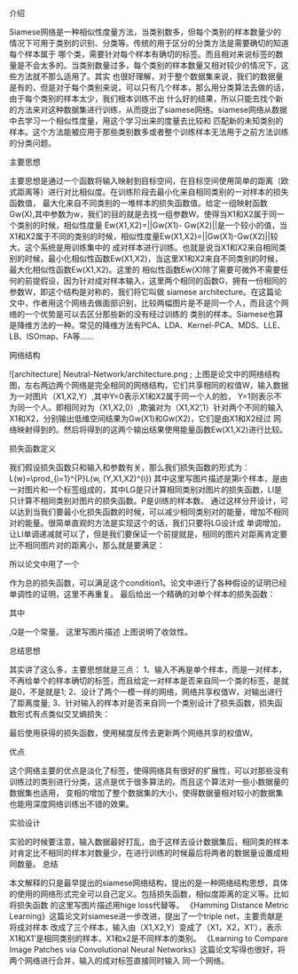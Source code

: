 介绍

Siamese网络是一种相似性度量方法，当类别数多，但每个类别的样本数量少的情况下可用于类别的识别、分类等。传统的用于区分的分类方法是需要确切的知道每个样本属于
哪个类，需要针对每个样本有确切的标签。而且相对来说标签的数量是不会太多的。当类别数量过多，每个类别的样本数量又相对较少的情况下，这些方法就不那么适用了。其实
也很好理解，对于整个数据集来说，我们的数据量是有的，但是对于每个类别来说，可以只有几个样本，那么用分类算法去做的话，由于每个类别的样本太少，我们根本训练不出
什么好的结果，所以只能去找个新的方法来对这种数据集进行训练，从而提出了siamese网络。siamese网络从数据中去学习一个相似性度量，用这个学习出来的度量去比较和
匹配新的未知类别的样本。这个方法能被应用于那些类别数多或者整个训练样本无法用于之前方法训练的分类问题。


主要思想

主要思想是通过一个函数将输入映射到目标空间，在目标空间使用简单的距离（欧式距离等）进行对比相似度。在训练阶段去最小化来自相同类别的一对样本的损失函数值，
最大化来自不同类别的一堆样本的损失函数值。给定一组映射函数Gw(X),其中参数为w，我们的目的就是去找一组参数W。使得当X1和X2属于同一个类别的时候，相似性度量
Ew(X1,X2)=||Gw(X1)- Gw(X2)||是一个较小的值，当X1和X2属于不同的类别的时候，相似性度量Ew(X1,X2)=||Gw(X1)-Gw(X2)||较大。这个系统是用训练集中的
成对样本进行训练。也就是说当X1和X2来自相同类别的时候，最小化相似性函数Ew(X1,X2)，当这里X1和X2来自不同类别的时候，最大化相似性函数Ew(X1,X2)。这里的
相似性函数Ew(X)除了需要可微外不需要任何的前提假设，因为针对成对样本输入，这里两个相同的函数G，拥有一份相同的参数W，即这个结构是对称的，我们将它叫做
siamese architecture。在这篇论文中，作者用这个网络去做面部识别，比较两幅图片是不是同一个人，而且这个网络的一个优势是可以去区分那些新的没有经过训练的
类别的样本。Siamese也算是降维方法的一种。常见的降维方法有PCA、LDA、Kernel-PCA、MDS、LLE、LB、ISOmap、FA等......


网络结构

![architecture] Neutral-Network/architecture.png ;
上图是论文中的网络结构图，左右两边两个网络是完全相同的网络结构，它们共享相同的权值W，输入数据为一对图片（X1,X2,Y）,其中Y=0表示X1和X2属于同一个人的脸，
Y=1则表示不为同一个人。即相同对为（X1,X2,0）,欺骗对为（X1,X2’,1）针对两个不同的输入X1和X2，分别输出低维空间结果为Gw(X1)和Gw(X2)，它们是由X1和X2经过
网络映射得到的。然后将得到的这两个输出结果使用能量函数Ew(X1,X2)进行比较。



损失函数定义

我们假设损失函数只和输入和参数有关，那么我们损失函数的形式为：L(w)=\prod_{i=1}^{P}L(w, (Y,X1,X2)^{i})
其中这里写图片描述是第i个样本，是由一对图片和一个标签组成的，其中LG是只计算相同类别对图片的损失函数，LI是只计算不相同类别对图片的损失函数。P是训练的样本数。
通过这样分开设计，可以达到当我们要最小化损失函数的时候，可以减少相同类别对的能量，增加不相同对的能量。很简单直观的方法是实现这个的话，我们只要将LG设计成
单调增加，让LI单调递减就可以了，但是我们要保证一个前提就是，相同的图片对距离肯定要比不相同图片对的距离小，那么就是要满足：

所以论文中用了一个

作为总的损失函数，可以满足这个condition1。论文中进行了各种假设的证明已经单调性的证明，这里不再重复。
最后给出一个精确的对单个样本的损失函数：

其中

,Q是一个常量。
这里写图片描述
上图说明了收敛性。


总结思想

其实讲了这么多，主要思想就是三点：
1、输入不再是单个样本，而是一对样本，不再给单个的样本确切的标签，而且给定一对样本是否来自同一个类的标签，是就是0，不是就是1;
2、设计了两个一模一样的网络，网络共享权值W，对输出进行了距离度量;
3、针对输入的样本对是否来自同一个类别设计了损失函数，损失函数形式有点类似交叉熵损失：

最后使用获得的损失函数，使用梯度反传去更新两个网络共享的权值W。


优点

这个网络主要的优点是淡化了标签，使得网络具有很好的扩展性，可以对那些没有训练过的类别进行分类，这点是优于很多算法的。而且这个算法对一些小数据量的数据集也适用，
变相的增加了整个数据集的大小，使得数据量相对较小的数据集也能用深度网络训练出不错的效果。

实验设计

实验的时候要注意，输入数据最好打乱，由于这样去设计数据集后，相同类的样本对肯定比不相同的样本对数量少，在进行训练的时候最后将两者的数据量设置成相同数量。
总结

本文解释的只是最早提出的siamese网络结构，提出的是一种网络结构思想，具体的使用的网络形式完全可以自己定义。包括损失函数，相似度距离的定义等。比如将损失函数
的这里写图片描述用hige loss代替等。
《Hamming Distance Metric Learning》这篇论文对siamese进一步改进，提出了一个triple net，主要贡献是将成对样本
改成了三个样本，输入由（X1,X2,Y）变成了（X1，X2，X1’），表示X1和X1’是相同类别的样本，X1和x2是不同样本的类别。
《Learning to Compare Image Patches via Convolutional Neural Networks》这篇论文写得也很好，将两个网络进行合并，输入的成对标签直接同时输入
同一个网络。
